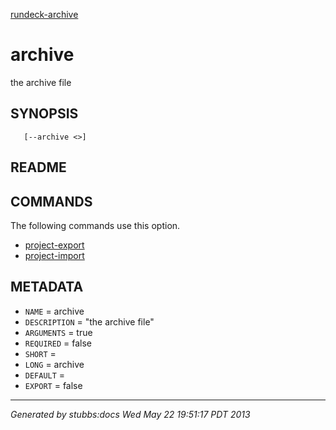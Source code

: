 [rundeck-archive](../../index.html)

# archive

the archive file

## SYNOPSIS

       [--archive <>]

## README



## COMMANDS

The following commands use this option.

* [project-export](../../commands/project-export/index.html)
* [project-import](../../commands/project-import/index.html)

## METADATA

* `NAME` = archive
* `DESCRIPTION` = "the archive file"
* `ARGUMENTS` = true
* `REQUIRED` = false
* `SHORT` = 
* `LONG` = archive
* `DEFAULT` = 
* `EXPORT` = false

----

*Generated by stubbs:docs Wed May 22 19:51:17 PDT 2013*


